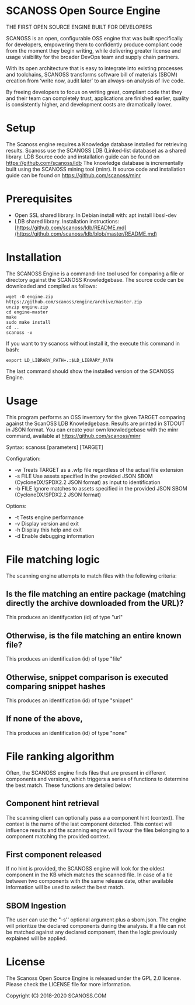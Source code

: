 # SCANOSS Open Source Engine

THE FIRST OPEN SOURCE ENGINE BUILT FOR DEVELOPERS

SCANOSS is an open, configurable OSS engine that was built specifically for developers, empowering them to confidently produce compliant code from the moment they begin writing, while delivering greater license and usage visibility for the broader DevOps team and supply chain partners.

With its open architecture that is easy to integrate into existing processes and toolchains, SCANOSS transforms software bill of materials (SBOM) creation from ‘write now, audit later’ to an always-on analysis of live code.

By freeing developers to focus on writing great, compliant code that they and their team can completely trust, applications are finished earlier, quality is consistently higher, and development costs are dramatically lower.

# Setup 
The Scanoss engine requires a Knowledge database installed for retrieving results. Scanoss use the SCANOSS LDB (Linked-list database) as a shared library. LDB Source code and installation guide can be found on https://github.com/scanoss/ldb
The knowledge database is incrementally built using the SCANOSS mining tool (minr). It source code and installation guide can be found on https://github.com/scanoss/minr

# Prerequisites
- Open SSL shared library. In Debian install with: apt install libssl-dev
- LDB shared library. Installation instructions: [https://github.com/scanoss/ldb/README.md](https://github.com/scanoss/ldb/blob/master/README.md)

# Installation

The SCANOSS Engine is a command-line tool used for comparing a file or directory against the SCANOSS Knowledgebase. The source code can be downloaded and compiled as follows:

```
wget -O engine.zip https://github.com/scanoss/engine/archive/master.zip
unzip engine.zip
cd engine-master
make
sudo make install
cd ..
scanoss -v
```

If you want to try scanoss without install it, the execute this command in bash:
```
export LD_LIBRARY_PATH=.:$LD_LIBRARY_PATH
```

The last command should show the installed version of the SCANOSS Engine.

# Usage

This program performs an OSS inventory for the given TARGET comparing against the ScanOSS LDB Knowledgebase. Results are printed in STDOUT in JSON format.
You can create your own knowledgebase with the minr command, available at https://github.com/scanoss/minr

Syntax: scanoss [parameters] [TARGET]

Configuration:
* -w       Treats TARGET as a .wfp file regardless of the actual file extension
* -s FILE  Use assets specified in the provided JSON SBOM (CycloneDX/SPDX2.2 JSON format) as input to identification
* -b FILE  Ignore matches to assets specified in the provided JSON SBOM (CycloneDX/SPDX2.2 JSON format)

Options:
* -t  Tests engine performance
* -v  Display version and exit
* -h  Display this help and exit
* -d  Enable debugging information

# File matching logic

The scanning engine attempts to match files with the following criteria:

## Is the file matching an entire package (matching directly the archive downloaded from the URL)?

This produces an identifycation (id) of type "url"

## Otherwise, is the file matching an entire known file?

This produces an identification (id) of type "file"

## Otherwise, snippet comparison is executed comparing snippet hashes

This produces an identification (id) of type "snippet"

## If none of the above,

This produces an identification (id) of type "none"

# File ranking algorithm

Often, the SCANOSS engine finds files that are present in different components and versions, which triggers a series of functions to determine the best match. These functions are detailed below:

## Component hint retrieval

The scanning client can optionally pass a a component hint (context). The context is the name of the last component detected. This context will influence results and the scanning engine will favour the files belonging to a component matching the provided context.

## First component released

If no hint is provided, the SCANOSS engine will look for the oldest component in the KB which matches the scanned file. In case of a tie between two components with the same release date, other available information will be used to select the best match.

## SBOM Ingestion

The user can use the "-s'' optional argument plus a sbom.json. The engine will prioritize the declared components during the analysis. If a file can not be matched against any declared component, then the logic previously explained will be applied.

# License

The Scanoss Open Source Engine is released under the GPL 2.0 license. Please check the LICENSE file for more information.

Copyright (C) 2018-2020 SCANOSS.COM

